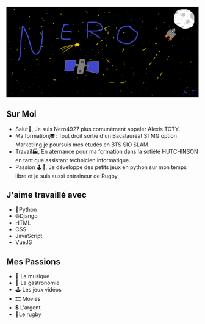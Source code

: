 ![espace](espace.png)







 
  
  
  



## Sur Moi 
- Salut👋, Je suis Nero4927 plus comunément appeler Alexis TOTY.
- Ma formation🎓: Tout droit sortie d'un Bacalauréat STMG option Marketiing je poursuis mes études en BTS SIO SLAM.
- Travail🏭, En aternance pour ma formation dans la sotiété HUTCHINSON en tant que assistant technicien informatique.
- Passion 🕹️🏉, Je développe des petits jeux en python sur mon temps libre et je suis aussi entraineur de Rugby.

## J'aime travaillé avec
- 🐍Python
- 🌐Django
- HTML
- CSS
- JavaScript
- VueJS

## Mes Passions 
- 🎵 La musique 
- 🍜 La gastronomie
- 🕹️ Les jeux vidéos 
- 🎞️ Movies
- 💲 L'argent
- 🏉Le rugby

